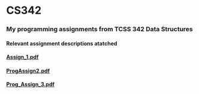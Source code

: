 # CS342

### My programming assignments from TCSS 342 Data Structures

#### Relevant assignment descriptions atatched

#### [Assign_1.pdf](https://github.com/IJones52/CS342/files/6198922/Assign_1.pdf)

#### [ProgAssign2.pdf](https://github.com/IJones52/CS342/files/6198923/ProgAssign2.pdf)

#### [Prog_Assign_3.pdf](https://github.com/IJones52/CS342/files/6198926/Prog_Assign_3.pdf)



